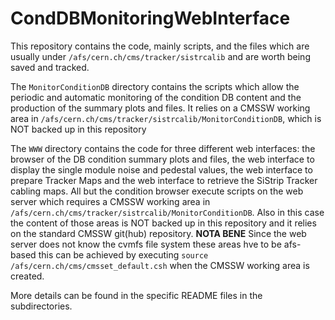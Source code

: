 # CondDBMonitoringWebInterface
This repository contains the code, mainly scripts, and the files which are usually under `/afs/cern.ch/cms/tracker/sistrcalib` and are worth being saved and tracked. 

The `MonitorConditionDB` directory contains the scripts which allow the periodic and automatic monitoring of the condition DB content and the production of the summary plots and files. It relies on a CMSSW working area in `/afs/cern.ch/cms/tracker/sistrcalib/MonitorConditionDB`, which is NOT backed up in this repository

The `WWW` directory contains the code for three different web interfaces: the browser of the DB condition summary plots and files, the web interface to display the single module noise and pedestal values, the web interface to prepare Tracker Maps and the web interface to retrieve the SiStrip Tracker cabling maps. All but the condition browser execute scripts on the web server which requires a CMSSW working area in `/afs/cern.ch/cms/tracker/sistrcalib/MonitorConditionDB`. Also in this case the content of those areas is NOT backed up in this repository and it relies on the standard CMSSW git(hub) repository. **NOTA BENE** Since the web server does not know the cvmfs file system these areas hve to be afs-based this can be achieved by executing `source /afs/cern.ch/cms/cmsset_default.csh` when the CMSSW working area is created.

More details can be found in the specific README files in the subdirectories.

